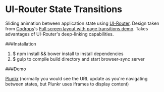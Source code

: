 UI-Router State Transitions
===========================

Sliding animation between application state using [UI-Router](https://github.com/angular-ui/ui-router). Design taken from [Codrops](https://github.com/codrops)'s [Full screen layout with page transitions demo](https://github.com/codrops/FullscreenLayoutPageTransitions/). Takes advantages of UI-Router's deep-linking capabilities.

###Installation

1. $ npm install && bower install to install dependencies
2. $ gulp to compile build directory and start browser-sync server

###Demo

[Plunkr](http://embed.plnkr.co/fyGPr9/preview) (normally you would see the URL update as you're navigating between states, but Plunkr uses iframes to display content)